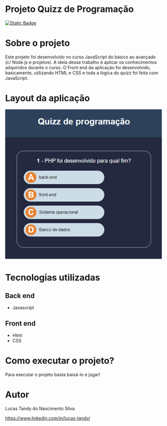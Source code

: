 # Projeto Quizz de Programação
[![Static Badge](https://img.shields.io/badge/license-MIT-green)](https://github.com/lucastandy/quizz/blob/main/LICENSE)

# Sobre o projeto
Este projeto foi desenvolvido no curso JavaScript do básico ao avançado (c/ Node.js e projetos). A ideia desse trabalho é aplicar os conhecimentos adquiridos durante o curso.
O Front end da aplicação foi desenvolvido, basicamente, utilizando HTML e CSS e toda a lógica do quizz foi feita com JavaScript.

# Layout da aplicação
![Layout da aplicação](https://github.com/lucastandy/quizz/blob/main/assets/layout_aplication.png)

# Tecnologias utilizadas

## Back end
* Javascript
  
## Front end
* Html
* CSS

# Como executar o projeto?
Para executar o projeto basta baixá-lo e jogar!

# Autor
Lucas Tandy do Nascimento Silva.

https://www.linkedin.com/in/lucas-tandy/

